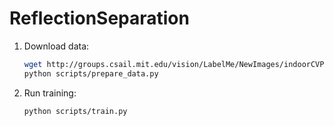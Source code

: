 # ReflectionSeparation

1. Download data:
    ```bash
    wget http://groups.csail.mit.edu/vision/LabelMe/NewImages/indoorCVPR_09.tar
    python scripts/prepare_data.py
    ```

2. Run training:
    ```bash
    python scripts/train.py
    ```


